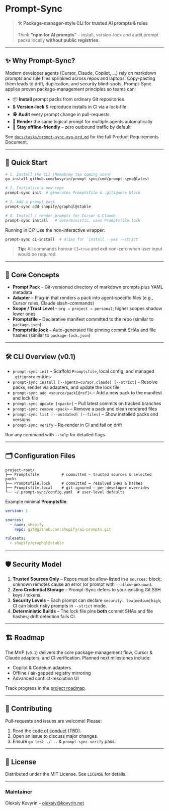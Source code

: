 # Prompt-Sync

> 🛠️ **Package-manager-style CLI for trusted AI prompts & rules**
>
> Think **"npm for AI prompts"** – install, version-lock and audit prompt packs locally **without public registries**.

---

## ✨ Why Prompt-Sync?

Modern developer agents (Cursor, Claude, Copilot, …) rely on markdown prompts and rule files sprinkled across repos and laptops. Copy-pasting them leads to drift, duplication, and security blind-spots. Prompt-Sync applies proven package-management principles so teams can:

- 📦 **Install** prompt packs from ordinary Git repositories
- 🔒 **Version-lock** & reproduce installs in CI via a lock-file
- 🕵️ **Audit** every prompt change in pull-requests
- 🤖 **Render** the same logical prompt for multiple agents automatically
- 🔐 **Stay offline-friendly** – zero outbound traffic by default

See [`docs/tasks/prompt-sync-mvp-prd.md`](docs/tasks/prompt-sync-mvp-prd.md) for the full Product Requirements Document.

---

## 🚀 Quick Start

```bash
# 1. Install the CLI (Homebrew tap coming soon)
go install github.com/kovyrin/prompt-sync/cmd/prompt-sync@latest

# 2. Initialise a new repo
prompt-sync init  # generates Promptsfile & .gitignore block

# 3. Add a prompt pack
prompt-sync add shopify/graphql@stable

# 4. Install / render prompts for Cursor & Claude
prompt-sync install   # deterministic, uses Promptsfile.lock
```

Running in CI? Use the non-interactive wrapper:

```bash
prompt-sync ci-install  # alias for `install --yes --strict`
```

> **Tip:** All commands honour `CI=true` and exit non-zero when user input would be required.

---

## 🔑 Core Concepts

- **Prompt Pack** – Git-versioned directory of markdown prompts plus YAML metadata
- **Adapter** – Plug-in that renders a pack into agent-specific files (e.g., Cursor rules, Claude slash-commands)
- **Scope / Trust Level** – `org → project → personal`; higher scopes shadow lower ones
- **Promptsfile** – Declarative manifest committed to the repo (similar to `package.json`)
- **Promptsfile.lock** – Auto-generated file pinning commit SHAs and file hashes (similar to `package-lock.json`)

---

## 🛠️ CLI Overview (v0.1)

- `prompt-sync init` – Scaffold `Promptsfile`, local config, and managed `.gitignore` entries
- `prompt-sync install [--agents=cursor,claude] [--strict]` – Resolve packs, render via adapters, and update the lock file
- `prompt-sync add <source/pack[@ref]>` – Add a new pack to the manifest and lock file
- `prompt-sync update [<pack>]` – Pull latest commits on tracked branches
- `prompt-sync remove <pack>` – Remove a pack and clean rendered files
- `prompt-sync list [--outdated] [--files]` – Show installed packs and versions
- `prompt-sync verify` – Re-render in CI and fail on drift

Run any command with `--help` for detailed flags.

---

## 🗂️ Configuration Files

```text
project-root/
├── Promptsfile          # committed – trusted sources & selected packs
├── Promptsfile.lock     # committed – resolved SHAs & hashes
├── Promptsfile.local    # git-ignored – per-developer overrides
└── ~/.prompt-sync/config.yaml  # user-level defaults
```

Example minimal **Promptsfile**:

```yaml
version: 1

sources:
  - name: shopify
    repo: git@github.com:shopify/ai-prompts.git

rulesets:
  - shopify/graphql@stable
```

---

## 🛡️ Security Model

1. **Trusted Sources Only** – Repos must be allow-listed in a `sources:` block; unknown remotes cause an error (or prompt with `--allow-unknown`).
2. **Zero Credential Storage** – Prompt-Sync defers to your existing Git SSH keys / tokens.
3. **Security Levels** – Each prompt can declare `security: low|medium|high`; CI can block risky prompts in `--strict` mode.
4. **Deterministic Builds** – The lock file pins **both** commit SHAs and file hashes; drift detection fails CI.

---

## 🏗️ Roadmap

The MVP (`v0.1`) delivers the core package-management flow, Cursor & Claude adapters, and CI verification. Planned next milestones include:

- Copilot & Codeium adapters
- Offline / air-gapped registry mirroring
- Advanced conflict-resolution UI

Track progress in the [project roadmap](docs/tasks/prompt-sync-mvp-prd.md#9-roadmap).

---

## 🤝 Contributing

Pull-requests and issues are welcome! Please:

1. Read the [code of conduct](CODE_OF_CONDUCT.md) (TBD).
2. Open an issue to discuss major changes.
3. Ensure `go test ./...` & `prompt-sync verify` pass.

---

## 📜 License

Distributed under the MIT License. See `LICENSE` for details.

---

### Maintainer

Oleksiy Kovyrin – [oleksiy@kovyrin.net](mailto:oleksiy@kovyrin.net)
